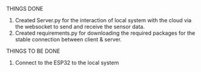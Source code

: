 THINGS DONE
1. Created Server.py for the interaction of local system with the cloud via the websocket to send and receive the sensor data.
2. Created requirements.py for downloading the required packages for the stable connection between client & server.

THINGS TO BE DONE
1. Connect to the ESP32 to the local system 
